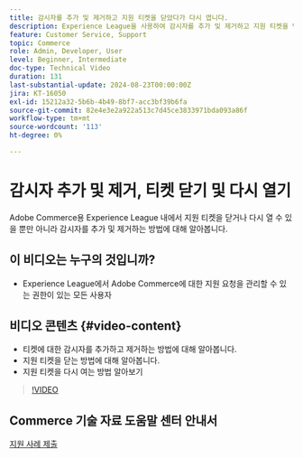 ```yaml
---
title: 감시자를 추가 및 제거하고 지원 티켓을 닫았다가 다시 엽니다.
description: Experience League을 사용하여 감시자를 추가 및 제거하고 지원 티켓을 닫았다가 다시 엽니다.
feature: Customer Service, Support
topic: Commerce
role: Admin, Developer, User
level: Beginner, Intermediate
doc-type: Technical Video
duration: 131
last-substantial-update: 2024-08-23T00:00:00Z
jira: KT-16050
exl-id: 15212a32-5b6b-4b49-8bf7-acc3bf39b6fa
source-git-commit: 82e4e3e2a922a513c7d45ce3833971bda093a86f
workflow-type: tm+mt
source-wordcount: '113'
ht-degree: 0%

---
```


# 감시자 추가 및 제거, 티켓 닫기 및 다시 열기

Adobe Commerce용 Experience League 내에서 지원 티켓을 닫거나 다시 열 수 있을 뿐만 아니라 감시자를 추가 및 제거하는 방법에 대해 알아봅니다.

## 이 비디오는 누구의 것입니까?

* Experience League에서 Adobe Commerce에 대한 지원 요청을 관리할 수 있는 권한이 있는 모든 사용자

## 비디오 콘텐츠 {#video-content}

* 티켓에 대한 감시자를 추가하고 제거하는 방법에 대해 알아봅니다.
* 지원 티켓을 닫는 방법에 대해 알아봅니다.
* 지원 티켓을 다시 여는 방법 알아보기

>[!VIDEO](https://video.tv.adobe.com/v/3433082?learn=on)

## Commerce 기술 자료 도움말 센터 안내서

[지원 사례 제출](https://experienceleague.adobe.com/ko/docs/commerce-knowledge-base/kb/help-center-guide/magento-help-center-user-guide#support-case)
